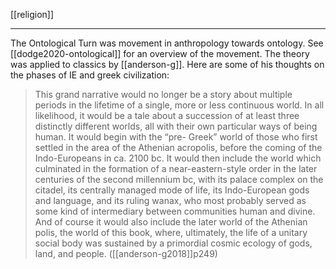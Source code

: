 
[[religion]]

---

The Ontological Turn was movement in anthropology towards ontology. See [[dodge2020-ontological]] for an overview of the movement. The theory was applied to classics by [[anderson-g]]. Here are some of his thoughts on the phases of IE and greek civilization:

> This grand narrative would no longer be a story about multiple periods in the lifetime of a single, more or less continuous world. In all likelihood, it would be a tale about a succession of at least three distinctly different worlds, all with their own particular ways of being human. It would begin with the “pre- Greek” world of those who first settled in the area of the Athenian acropolis, before the coming of the Indo-Europeans in ca. 2100 bc. It would then include the world which culminated in the formation of a near-eastern-style order in the later centuries of the second millennium bc, with its palace complex on the citadel, its centrally managed mode of life, its Indo-European gods and language, and its ruling wanax, who most probably served as some kind of intermediary between communities human and divine. And of course it would also include the later world of the Athenian polis, the world of this book, where, ultimately, the life of a unitary social body was sustained by a primordial cosmic ecology of gods, land, and people. ([[anderson-g2018]]p249)